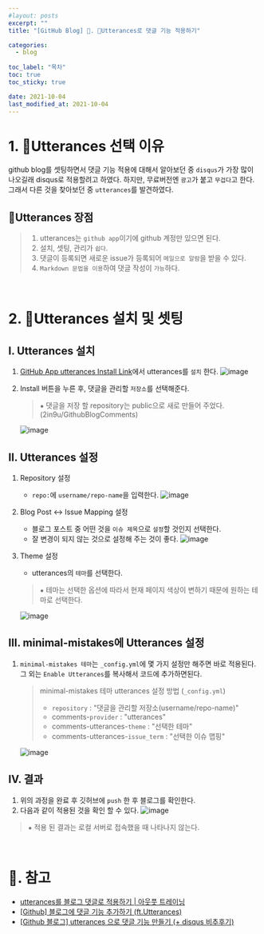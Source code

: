```yaml
---
#layout: posts
excerpt: ""
title: "[GitHub Blog] 📂. 🔮Utterances로 댓글 기능 적용하기"

categories:
  - blog
  
toc_label: "목차"
toc: true
toc_sticky: true

date: 2021-10-04
last_modified_at: 2021-10-04
---
```


# 1. 🔮Utterances 선택 이유
github blog를 셋팅하면서 댓글 기능 적용에 대해서 알아보던 중 `disqus`가 가장 많이 나오길래 disqus로 적용할려고 하였다. 하지만, 무료버전엔 `광고`가 붙고 `무겁다`고 한다. 그래서 다른 것을 찾아보던 중 `utterances`를 발견하였다. 

## 🔮Utterances 장점
 > 1. utterances는 `github app`이기에 github 계정만 있으면 된다.  
 > 2. 설치, 셋팅, 관리가 `쉽다`.  
 > 3. 댓글이 등록되면 새로운 issue가 등록되어 `메일으로 알람`을 받을 수 있다.  
 > 4. `Markdown 문법을 이용`하여 댓글 작성이 `가능`하다.  

<br>

# 2. 🔮Utterances 설치 및 셋팅
## Ⅰ. Utterances 설치
1. [GitHub App utterances Install Link](https://github.com/apps/utterances
)에서 utterances를 `설치` 한다.
![image](../../assets/images/blog_img/2_utterances/utterances_install.png)

2. Install 버튼을 누른 후, 댓글을 관리할 `저장소`를 선택해준다. 
   > ⁕ 댓글을 저장 할 repository는 public으로 새로 만들어 주었다. (2in9u/GithubBlogComments)

    ![image](../../assets/images/blog_img/2_utterances/utterances_install_setting.png)

## Ⅱ. Utterances 설정
1. Repository 설정
   * `repo:`에 `username/repo-name`을 입력한다.
   ![image](../../assets/images/blog_img/2_utterances/utterances_repository_setting.png)

2. Blog Post ↔ Issue Mapping 설정
   * 블로그 포스트 중 어떤 것을 `이슈 제목`으로 `설정`할 것인지 선택한다.
   * 잘 변경이 되지 않는 것으로 설정해 주는 것이 좋다.
    ![image](../../assets/images/blog_img/2_utterances/utterances_issueMapping_setting.png)

3. Theme 설정
    * utterances의 `테마`를 선택한다.
    > ⁕ 테마는 선택한 옵션에 따라서 현재 페이지 색상이 변하기 때문에 원하는 테마로 선택한다.

    ![image](../../assets/images/blog_img/2_utterances/utterances_theme_setting.png)


## Ⅲ. minimal-mistakes에 Utterances 설정
1. `minimal-mistakes 테마`는 `_config.yml`에 몇 가지 설정만 해주면 바로 적용된다. 그 외는 `Enable Utterances`를 복사해서 코드에 추가하면된다.
    > minimal-mistakes 테마 utterances 설정 방법  (`_config.yml`)
    > - `repository` : "댓글을 관리할 저장소(username/repo-name)"  
    > - comments-`provider` : "utterances"
    > - comments-utterances-`theme` : "선택한 테마"
    > - comments-utterances-`issue_term` :  "선택한 이슈 맵핑"

    ![image](../../assets/images/blog_img/2_utterances/mm_setting.png)
    

## Ⅳ. 결과
1. 위의 과정을 완료 후 깃허브에 `push` 한 후 블로그를 확인한다.
2. 다음과 같이 적용된 것을 확인 할 수 있다.
   ![image](../../assets/images/blog_img/2_utterances/comments_result.png)
> ⁕ 적용 된 결과는 로컬 서버로 접속했을 때 나타나지 않는다.

<br>

# 📑. 참고

* [utterances를 블로그 댓글로 적용하기 \| 아웃풋 트레이닝](https://baek.dev/post/4/)  
* [[Github] 블로그에 댓글 기능 추가하기 (ft.Utterances)](https://outstanding1301.github.io/dev/2021/01/07/utterances/)  
* [[Github 블로그] utterances 으로 댓글 기능 만들기 (+ disqus 비추후기)](https://ansohxxn.github.io/blog/utterances/#4-github-%EB%A9%94%EC%9D%BC-%EC%95%8C%EB%A6%BC-%EC%84%A4%EC%A0%95%ED%95%98%EA%B8%B0-%EB%A9%94%EC%9D%BC%EB%A1%9C-%EB%8C%93%EA%B8%80-%EC%95%8C%EB%A6%BC-%EB%B0%9B%EA%B8%B0)  